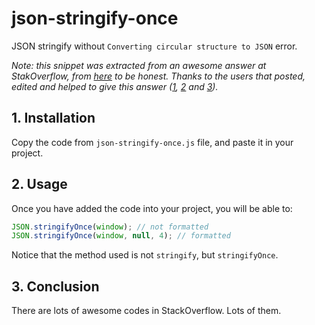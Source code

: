 # json-stringify-once

JSON stringify without `Converting circular structure to JSON` error.

*Note: this snippet was extracted from an awesome answer at StakOverflow, from [here](https://stackoverflow.com/questions/11616630/json-stringify-avoid-typeerror-converting-circular-structure-to-json) to be honest. Thanks to the users that posted, edited and helped to give this answer ([1](https://stackoverflow.com/users/1068746/guy-mograbi), [2](https://stackoverflow.com/users/912236/orwellophile) and [3](https://stackoverflow.com/users/371698/isak)).*

## 1. Installation

Copy the code from `json-stringify-once.js` file, and paste it in your project.

## 2. Usage

Once you have added the code into your project, you will be able to:

```js
JSON.stringifyOnce(window); // not formatted
JSON.stringifyOnce(window, null, 4); // formatted
```

Notice that the method used is not `stringify`, but `stringifyOnce`.

## 3. Conclusion

There are lots of awesome codes in StackOverflow. Lots of them.


